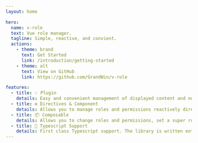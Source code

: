 ```yaml
---
layout: home

hero:
  name: v-role
  text: Vue role manager.
  tagline: Simple, reactive, and convient.
  actions:
    - theme: brand
      text: Get Started
      link: /introduction/getting-started
    - theme: alt
      text: View on GitHub
      link: https://github.com/GrandWin/v-role

features:
  - title: 💡 Plugin
    details: Easy and convenient management of displayed content and not only
  - title: ⚙️ Directives & Component
    details: Allows you to manage roles and permissions reactively directly in HTML
  - title: 📦 Composable
    details: Allows you to change roles and permissions, set a super role, check for roles and validate them
  - title: 🔑 Typescript Support
    details: First class Typescript support. The library is written entirely on it
---
```

